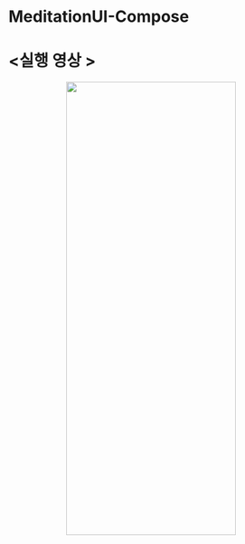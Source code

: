 # MeditationUI-Compose

<h1><실행 영상 ></h1>
  
  
<p align="center"><img src="https://user-images.githubusercontent.com/70245821/170999276-5bbb5c43-685b-4e07-ae84-8708d5f87cec.gif" width="300px" height="800px" /></p>
  
 
  
  
  

